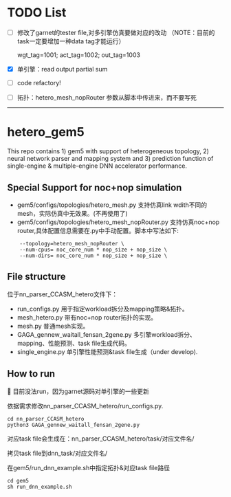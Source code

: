# TODO List
- [ ] 修改了garnet的tester file,对多引擎仿真要做对应的改动 （NOTE：目前的task一定要增加一种data tag才能运行）

  wgt_tag=1001; act_tag=1002; out_tag=1003

- [x] 单引擎：read output partial sum
- [ ] code refactory!
- [ ] 拓扑：hetero_mesh_nopRouter 参数从脚本中传进来，而不要写死
---
# hetero_gem5

This repo contains 1) gem5 with support of heterogeneous topology, 2) neural network parser and mapping system and 3) prediction function of single-engine & multiple-engine DNN accelerator performance.

## Special Support for noc+nop simulation
- gem5/configs/topologies/hetero_mesh.py 支持仿真link wdith不同的mesh，实际仿真中无效果。(不再使用了)
- gem5/configs/topologies/hetero_mesh_nopRouter.py 支持仿真noc+nop router,具体配置信息需要在.py中手动配置。脚本中写法如下:
```
	--topology=hetero_mesh_nopRouter \
	--num-cpus= noc_core_num * nop_size + nop_size \
	--num-dirs= noc_core_num * nop_size + nop_size \
```

## File structure
位于nn_parser_CCASM_hetero文件下：
- run_configs.py 用于指定workload拆分及mapping策略&拓扑。
- mesh_hetero.py 带有noc+nop router拓扑的实现。
- mesh.py 普通mesh实现。
- GAGA_gennew_waitall_fensan_2gene.py 多引擎workload拆分、mapping、性能预测、task file生成代码。
- single_engine.py 单引擎性能预测&task file生成（under develop).

## How to run
:bug: 目前没法run，因为garnet源码对单引擎的一些更新

依据需求修改nn_parser_CCASM_hetero/run_configs.py.
```
cd nn_parser_CCASM_hetero
python3 GAGA_gennew_waitall_fensan_2gene.py
```
对应task file会生成在：nn_parser_CCASM_hetero/task/对应文件名/

拷贝task file到dnn_task/对应文件名/

在gem5/run_dnn_example.sh中指定拓扑&对应task file路径
```
cd gem5
sh run_dnn_example.sh
```
